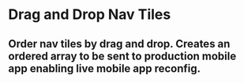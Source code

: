 # Drag and Drop Nav Tiles

## Order nav tiles by drag and drop. Creates an ordered array to be sent to production mobile app enabling live mobile app reconfig.
